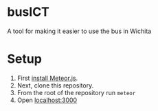 # busICT
A tool for making it easier to use the bus in Wichita

# Setup
1. First [install Meteor.js](https://www.meteor.com/install).
2. Next, clone this repository.
3. From the root of the repository run `meteor`
4. Open [localhost:3000](http://localhost:3000)
